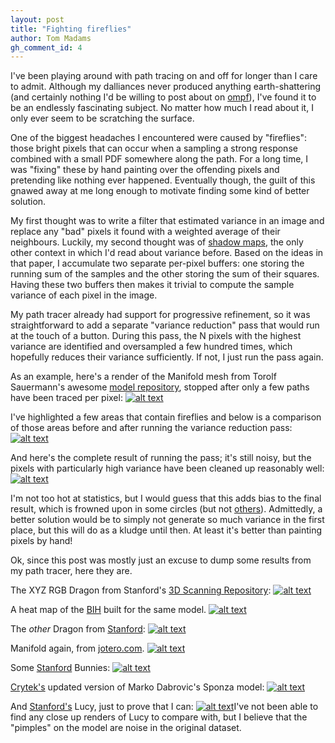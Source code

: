 ```yaml
---
layout: post
title: "Fighting fireflies"
author: Tom Madams
gh_comment_id: 4
---
```


I've been playing around with path tracing on and off for longer than I care to admit. Although my dalliances never produced anything earth-shattering (and certainly nothing I'd be willing to post about on [ompf](http://ompf.org/forum/)), I've found it to be an endlessly fascinating subject. No matter how much I read about it, I only ever seem to be scratching the surface.

One of the biggest headaches I encountered were caused by "fireflies": those bright pixels that can occur when a sampling a strong response combined with a small PDF somewhere along the path. For a long time, I was "fixing" these by hand painting over the offending pixels and pretending like nothing ever happened. Eventually though, the guilt of this gnawed away at me long enough to motivate finding some kind of better solution.

My first thought was to write a filter that estimated variance in an image and replace any "bad" pixels it found with a weighted average of their neighbours. Luckily, my second thought was of [shadow maps](http://www.punkuser.net/vsm/), the only other context in which I'd read about variance before. Based on the ideas in that paper, I accumulate two separate per-pixel buffers: one storing the running sum of the samples and the other storing the sum of their squares. Having these two buffers then makes it trivial to compute the sample variance of each pixel in the image.

My path tracer already had support for progressive refinement, so it was straightforward to add a separate "variance reduction" pass that would run at the touch of a button. During this pass, the N pixels with the highest variance are identified and oversampled a few hundred times, which hopefully reduces their variance sufficiently. If not, I just run the pass again.

As an example, here's a render of the Manifold mesh from Torolf Sauermann's awesome [model repository](http://forum.jotero.com/viewtopic.php?t=3&sid=6722b3a1bc2733ea416304d6af6e3a2b), stopped after only a few paths have been traced per pixel:
[![alt text](/assets/imgs/2010/12/before_reduction_tagged1.png)](/assets/imgs/2010/12/before_reduction_tagged1.png)

I've highlighted a few areas that contain fireflies and below is a comparison of those areas before and after running the variance reduction pass:
[![alt text](/assets/imgs/2010/12/reduction_comparison2.png)](/assets/imgs/2010/12/reduction_comparison2.png)

And here's the complete result of running the pass; it's still noisy, but the pixels with particularly high variance have been cleaned up reasonably well:
[![alt text](/assets/imgs/2010/12/after_reduction2.png)](/assets/imgs/2010/12/after_reduction2.png)

I'm not too hot at statistics, but I would guess that this adds bias to the final result, which is frowned upon in some circles (but not [others](http://www.mentalimages.com/products/iray)). Admittedly, a better solution would be to simply not generate so much variance in the first place, but this will do as a kludge until then. At least it's better than painting pixels by hand!

Ok, since this post was mostly just an excuse to dump some results from my path tracer, here they are.

The XYZ RGB Dragon from Stanford's [3D Scanning Repository](http://www.graphics.stanford.edu/data/3Dscanrep/):
[![alt text](/assets/imgs/2010/12/xyzrgb_dragon.png)](/assets/imgs/2010/12/xyzrgb_dragon.png)

A heat map of the [BIH](http://en.wikipedia.org/wiki/Bounding_interval_hierarchy) built for the same model.
[![alt text](/assets/imgs/2010/12/bih.png)](/assets/imgs/2010/12/bih.png)

The _other_ Dragon from [Stanford](http://www.graphics.stanford.edu/data/3Dscanrep/):
[![alt text](/assets/imgs/2010/12/dragon.png)](/assets/imgs/2010/12/dragon.png)

Manifold again, from [jotero.com](http://forum.jotero.com/viewtopic.php?t=3&sid=6722b3a1bc2733ea416304d6af6e3a2b).
[![alt text](/assets/imgs/2010/12/manifold.png)](/assets/imgs/2010/12/manifold.png)

Some [Stanford](http://www.graphics.stanford.edu/data/3Dscanrep/) Bunnies:
[![alt text](/assets/imgs/2010/12/bunnies.jpg)](/assets/imgs/2010/12/bunnies.jpg)

[Crytek's](http://www.crytek.com/cryengine/cryengine3/downloads) updated version of Marko Dabrovic's Sponza model:
[![alt text](/assets/imgs/2010/12/sponza.png)](/assets/imgs/2010/12/sponza.png)

And [Stanford's](http://www.graphics.stanford.edu/data/3Dscanrep/) Lucy, just to prove that I can:
[![alt text](/assets/imgs/2010/12/lucy2.png)](/assets/imgs/2010/12/lucy2.png)I've not been able to find any close up renders of Lucy to compare with, but I believe that the "pimples" on the model are noise in the original dataset.
